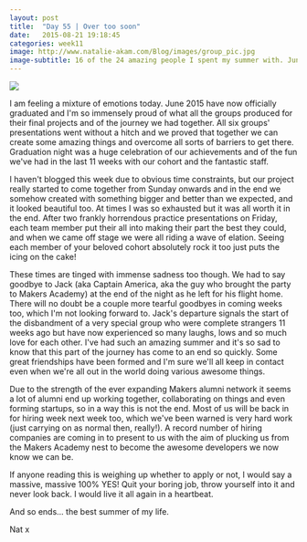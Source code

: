 ```yaml
---
layout: post
title:  "Day 55 | Over too soon"
date:   2015-08-21 19:18:45
categories: week11
image: http://www.natalie-akam.com/Blog/images/group_pic.jpg
image-subtitle: 16 of the 24 amazing people I spent my summer with. June 2015 <3
---
```


<img src="http://www.natalie-akam.com/Blog/images/group_pic.jpg">

I am feeling a mixture of emotions today. June 2015 have now officially graduated and I'm so immensely proud of what all the groups produced for their final projects and of the journey we had together. All six groups' presentations went without a hitch and we proved that together we can create some amazing things and overcome all sorts of barriers to get there. Graduation night was a huge celebration of our achievements and of the fun we've had in the last 11 weeks with our cohort and the fantastic staff.

I haven't blogged this week due to obvious time constraints, but our project really started to come together from Sunday onwards and in the end we somehow created with something bigger and better than we expected, and it looked beautiful too. At times I was so exhausted but it was all worth it in the end. After two frankly horrendous practice presentations on Friday, each team member put their all into making their part the best they could, and when we came off stage we were all riding a wave of elation. Seeing each member of your beloved cohort absolutely rock it too just puts the icing on the cake!

These times are tinged with immense sadness too though. We had to say goodbye to Jack (aka Captain America, aka the guy who brought the party to Makers Academy) at the end of the night as he left for his flight home. There will no doubt be a couple more tearful goodbyes in coming weeks too, which I'm not looking forward to. Jack's departure signals the start of the disbandment of a very special group who were complete strangers 11 weeks ago but have now experienced so many laughs, lows and so much love for each other. I've had such an amazing summer and it's so sad to know that this part of the journey has come to an end so quickly. Some great friendships have been formed and I'm sure we'll all keep in contact even when we're all out in the world doing various awesome things.

Due to the strength of the ever expanding Makers alumni network it seems a lot of alumni end up working together, collaborating on things and even forming startups, so in a way this is not the end. Most of us will be back in for hiring week next week too, which we've been warned is very hard work (just carrying on as normal then, really!). A record number of hiring companies are coming in to present to us with the aim of plucking us from the Makers Academy nest to become the awesome developers we now know we can be.

If anyone reading this is weighing up whether to apply or not, I would say a massive, massive 100% YES! Quit your boring job, throw yourself into it and never look back. I would live it all again in a heartbeat.

And so ends... the best summer of my life.

Nat x
